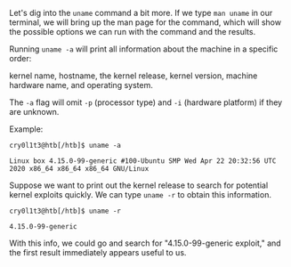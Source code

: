 Let's dig into the `uname` command a bit more. If we type `man uname` in our terminal, we will bring up the man page for the command, which will show the possible options we can run with the command and the results.


Running `uname -a` will print all information about the machine in a specific order: 

kernel name, hostname, the kernel release, kernel version, machine hardware name, and operating system. 

The `-a` flag will omit `-p` (processor type) and `-i` (hardware platform) if they are unknown.

Example: 

```shell-session
cry0l1t3@htb[/htb]$ uname -a

Linux box 4.15.0-99-generic #100-Ubuntu SMP Wed Apr 22 20:32:56 UTC 2020 x86_64 x86_64 x86_64 GNU/Linux
```


 Suppose we want to print out the kernel release to search for potential kernel exploits quickly. We can type `uname -r` to obtain this information.

```shell-session
cry0l1t3@htb[/htb]$ uname -r

4.15.0-99-generic
```

With this info, we could go and search for "4.15.0-99-generic exploit," and the first result immediately appears useful to us.

